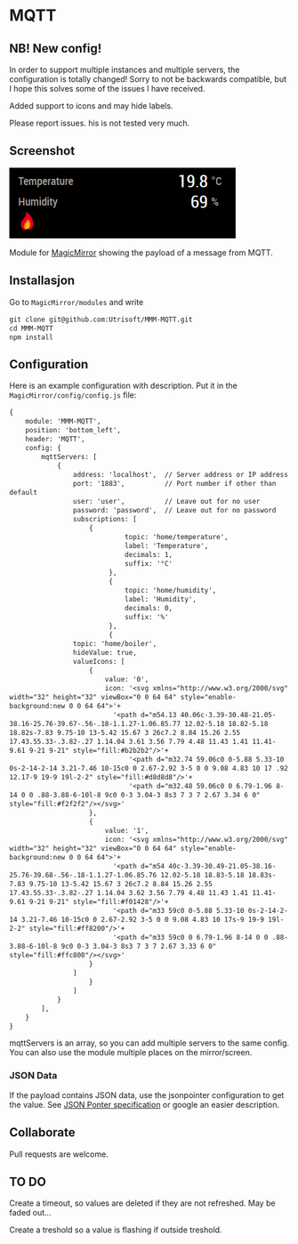 # MQTT

## NB! New config!

In order to support multiple instances and multiple servers, the configuration is totally changed! Sorry to not be backwards compatible, but I hope this solves some of the issues I have received.

Added support to icons and may hide labels.

Please report issues. his is not tested very much.


## Screenshot

![Screenshot](doc/MQTT_icons.png)

Module for [MagicMirror](https://github.com/MichMich/MagicMirror/) showing the payload of a message from MQTT.

## Installasjon

Go to `MagicMirror/modules` and write

    git clone git@github.com:Utrisoft/MMM-MQTT.git
    cd MMM-MQTT
    npm install



## Configuration

Here is an example configuration with description. Put it in the `MagicMirror/config/config.js` file:

    {
        module: 'MMM-MQTT',
        position: 'bottom_left',
        header: 'MQTT',
        config: {
            mqttServers: [
                {
                    address: 'localhost',  // Server address or IP address
                    port: '1883',          // Port number if other than default
                    user: 'user',          // Leave out for no user
                    password: 'password',  // Leave out for no password
                    subscriptions: [
                        {
                        		 topic: 'home/temperature',
                        		 label: 'Temperature',
                        		 decimals: 1,
                        		 suffix: '°C'
                        	 },
                        	 {
                        		 topic: 'home/humidity',
                        		 label: 'Humidity',
                        		 decimals: 0,
                        		 suffix: '%'
                        	 },
                        	 {
					topic: 'home/boiler',
					hideValue: true,
					valueIcons: [
						{
							value: '0',
							icon: '<svg xmlns="http://www.w3.org/2000/svg" width="32" height="32" viewBox="0 0 64 64" style="enable-background:new 0 0 64 64">'+
							  '<path d="m54.13 40.06c-3.39-30.48-21.05-38.16-25.76-39.67-.56-.18-1.1.27-1.06.85.77 12.02-5.18 18.82-5.18 18.82s-7.83 9.75-10 13-5.42 15.67 3 26c7.2 8.84 15.26 2.55 17.43.55.33-.3.82-.27 1.14.04 3.61 3.56 7.79 4.48 11.43 1.41 11.41-9.61 9-21 9-21" style="fill:#b2b2b2"/>'+
								  '<path d="m32.74 59.06c0 0-5.88 5.33-10 0s-2-14-2-14 3.21-7.46 10-15c0 0 2.67-2.92 3-5 0 0 9.08 4.83 10 17 .92 12.17-9 19-9 19l-2-2" style="fill:#d8d8d8"/>'+
								  '<path d="m32.48 59.06c0 0 6.79-1.96 8-14 0 0 .88-3.88-6-10l-8 9c0 0-3 3.04-3 8s3 7 3 7 2.67 3.34 6 0" style="fill:#f2f2f2"/></svg>'
						},
						{
							value: '1',
							icon: '<svg xmlns="http://www.w3.org/2000/svg" width="32" height="32" viewBox="0 0 64 64" style="enable-background:new 0 0 64 64">'+
							  '<path d="m54 40c-3.39-30.49-21.05-38.16-25.76-39.68-.56-.18-1.1.27-1.06.85.76 12.02-5.18 18.83-5.18 18.83s-7.83 9.75-10 13-5.42 15.67 3 26c7.2 8.84 15.26 2.55 17.43.55.33-.3.82-.27 1.14.04 3.62 3.56 7.79 4.48 11.43 1.41 11.41-9.61 9-21 9-21" style="fill:#f01428"/>'+
							  '<path d="m33 59c0 0-5.88 5.33-10 0s-2-14-2-14 3.21-7.46 10-15c0 0 2.67-2.92 3-5 0 0 9.08 4.83 10 17s-9 19-9 19l-2-2" style="fill:#ff8200"/>'+
							  '<path d="m33 59c0 0 6.79-1.96 8-14 0 0 .88-3.88-6-10l-8 9c0 0-3 3.04-3 8s3 7 3 7 2.67 3.33 6 0" style="fill:#ffc800"/></svg>'
						}
					]
                		}	
                    ]
                }
            ],
        }
    }


mqttServers is an array, so you can add multiple servers to the same config. You can also use the module multiple places on the mirror/screen.

### JSON Data

If the payload contains JSON data, use the jsonpointer configuration to get the value. See [JSON Ponter specification](https://tools.ietf.org/html/rfc6901) or google an easier description.

## Collaborate

Pull requests are welcome.

## TO DO


Create a timeout, so values are deleted if they are not refreshed. May be faded out...

Create a treshold so a value is flashing if outside treshold.
